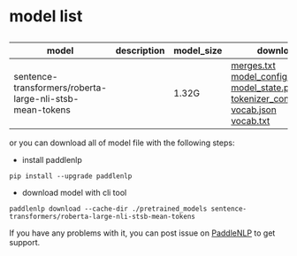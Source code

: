#  model list

##  

| model  | description | model_size  | download         |
| --- | --- | --- | --- |
|sentence-transformers/roberta-large-nli-stsb-mean-tokens|  | 1.32G | [merges.txt](https://bj.bcebos.com/paddlenlp/models/community/sentence-transformers/roberta-large-nli-stsb-mean-tokens/merges.txt)<br>[model_config.json](https://bj.bcebos.com/paddlenlp/models/community/sentence-transformers/roberta-large-nli-stsb-mean-tokens/model_config.json)<br>[model_state.pdparams](https://bj.bcebos.com/paddlenlp/models/community/sentence-transformers/roberta-large-nli-stsb-mean-tokens/model_state.pdparams)<br>[tokenizer_config.json](https://bj.bcebos.com/paddlenlp/models/community/sentence-transformers/roberta-large-nli-stsb-mean-tokens/tokenizer_config.json)<br>[vocab.json](https://bj.bcebos.com/paddlenlp/models/community/sentence-transformers/roberta-large-nli-stsb-mean-tokens/vocab.json)<br>[vocab.txt](https://bj.bcebos.com/paddlenlp/models/community/sentence-transformers/roberta-large-nli-stsb-mean-tokens/vocab.txt) |

or you can download all of model file with the following steps:

* install paddlenlp

```shell
pip install --upgrade paddlenlp
```

* download model with cli tool

```shell
paddlenlp download --cache-dir ./pretrained_models sentence-transformers/roberta-large-nli-stsb-mean-tokens
```

If you have any problems with it, you can post issue on [PaddleNLP](https://github.com/PaddlePaddle/PaddleNLP) to get support.
